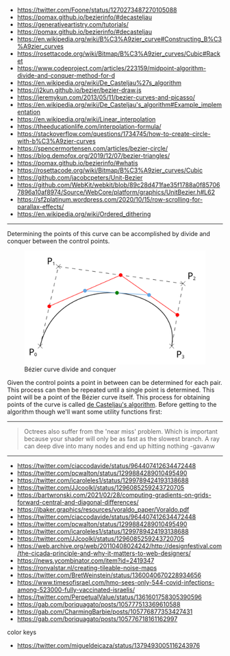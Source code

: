 - <https://twitter.com/Foone/status/1270273487270105088>
- <https://pomax.github.io/bezierinfo/#decasteljau>
- <https://generativeartistry.com/tutorials/>
- <https://pomax.github.io/bezierinfo/#decasteljau>
- <https://en.wikipedia.org/wiki/B%C3%A9zier_curve#Constructing_B%C3%A9zier_curves>
- <https://rosettacode.org/wiki/Bitmap/B%C3%A9zier_curves/Cubic#Racket>
- <https://www.codeproject.com/articles/223159/midpoint-algorithm-divide-and-conquer-method-for-d>
- <https://en.wikipedia.org/wiki/De_Casteljau%27s_algorithm>
- <https://j2kun.github.io/bezier/bezier-draw.js>
- <https://jeremykun.com/2013/05/11/bezier-curves-and-picasso/>
- <https://en.wikipedia.org/wiki/De_Casteljau's_algorithm#Example_implementation>
- <https://en.wikipedia.org/wiki/Linear_interpolation>
- <https://theeducationlife.com/interpolation-formula/>
- <https://stackoverflow.com/questions/1734745/how-to-create-circle-with-b%C3%A9zier-curves>
- <https://spencermortensen.com/articles/bezier-circle/>
- <https://blog.demofox.org/2019/12/07/bezier-triangles/>
- <https://pomax.github.io/bezierinfo/#whatis>
- <https://rosettacode.org/wiki/Bitmap/B%C3%A9zier_curves/Cubic>
- <https://github.com/jacobcpeters/Unit-Bezier>
- <https://github.com/WebKit/webkit/blob/89c28d471fae35f1788a0f857067896a10af8974/Source/WebCore/platform/graphics/UnitBezier.h#L62>
- <https://sf2platinum.wordpress.com/2020/10/15/row-scrolling-for-parallax-effects/>
- <https://en.wikipedia.org/wiki/Ordered_dithering>

---

Determining the points of this curve can be accomplished by divide and conquer between the control points.

<figure>
    <img src="/media-library/graphics-programming/bezier-curve-midpoint.svg" alt="Bézier curve midpoints">
    <figcaption>Bézier curve divide and conquer</figcaption>
</figure>

Given the control points a point in between can be determined for each pair. This process can then be repeated until
a single point is determined. This point will be a point of the Bézier curve itself. This process for obtaining points
of the curve is called [de Casteljau's algorithm](https://en.wikipedia.org/wiki/De_Casteljau's_algorithm). Before
getting to the algorithm though we'll want some utility functions first:

---

> Octrees also suffer from the 'near miss' problem. Which is important because your shader
> will only be as fast as the slowest branch. A ray can deep dive into many nodes and end up hitting nothing
> -gavanw
---

- <https://twitter.com/ciaccodavide/status/964407412634472448>
- <https://twitter.com/pcwalton/status/1299884289010495490>
- <https://twitter.com/icaroleles1/status/1299789424193138688>
- <https://twitter.com/JJcoolkl/status/1296085259243720705>
- <https://bartwronski.com/2021/02/28/computing-gradients-on-grids-forward-central-and-diagonal-differences/>
- <https://jbaker.graphics/resources/voraldo_paper/Voraldo.pdf>
- <https://twitter.com/ciaccodavide/status/964407412634472448>
- <https://twitter.com/pcwalton/status/1299884289010495490>
- <https://twitter.com/icaroleles1/status/1299789424193138688>
- <https://twitter.com/JJcoolkl/status/1296085259243720705>
- <https://web.archive.org/web/20110408024242/http://designfestival.com/the-cicada-principle-and-why-it-matters-to-web-designers/>
- <https://news.ycombinator.com/item?id=2419347>
- <https://ronvalstar.nl/creating-tileable-noise-maps>
- <https://twitter.com/BretWeinstein/status/1360040670228934656>
- <https://www.timesofisrael.com/hmo-sees-only-544-covid-infections-among-523000-fully-vaccinated-israelis/>
- <https://twitter.com/PerpetualValue/status/1361601758305390596>
- <https://gab.com/boriquagato/posts/105777513369610588>
- <https://gab.com/CharmingBarbie/posts/105776877353427431>
- <https://gab.com/boriquagato/posts/105776718161162997>

color keys

- <https://twitter.com/migueldeicaza/status/1379493005116243976>
